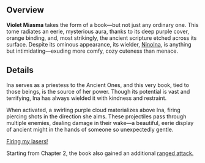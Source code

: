 <!-- title: Violet Miasma -->
<!-- quote: **Giggles cutely and proceeds to decimate her enemies** -->
<!-- chapters: -1 -->
<!-- images: (Ina's first time wielding the book), (The book viewed from the inventory), (Ina activating the book's ability) -->
<!-- model: true -->

## Overview

**Violet Miasma** takes the form of a book—but not just any ordinary one. This tome radiates an eerie, mysterious aura, thanks to its deep purple cover, orange binding, and, most strikingly, the ancient scripture etched across its surface. Despite its ominous appearance, its wielder, [NinoIna](#entry:ina-entry), is anything but intimidating—exuding more comfy, cozy cuteness than menace.

## Details

Ina serves as a priestess to the Ancient Ones, and this very book, tied to those beings, is the source of her power. Though its potential is vast and terrifying, Ina has always wielded it with kindness and restraint.

When activated, a swirling purple cloud materializes above Ina, firing piercing shots in the direction she aims. These projectiles pass through multiple enemies, dealing damage in their wake—a beautiful, eerie display of ancient might in the hands of someone so unexpectedly gentle.

[Firing my lasers!](#embed:https://www.youtube.com/live/THllQCVOYzY?si=6WRNsqGVEFR4DDPO&t=4464)

Starting from Chapter 2, the book also gained an additional [ranged attack.](#entry:revelations-entry)

